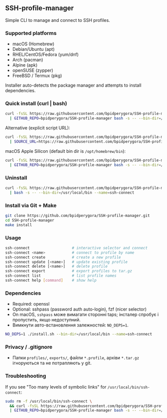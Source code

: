 ## SSH-profile-manager

Simple CLI to manage and connect to SSH profiles.

### Supported platforms

- macOS (Homebrew)
- Debian/Ubuntu (apt)
- RHEL/CentOS/Fedora (yum/dnf)
- Arch (pacman)
- Alpine (apk)
- openSUSE (zypper)
- FreeBSD / Termux (pkg)

Installer auto-detects the package manager and attempts to install dependencies.

### Quick install (curl | bash)

```bash
curl -fsSL https://raw.githubusercontent.com/bpidperygora/SSH-profile-manager/main/install.sh \
  | GITHUB_REPO=bpidperygora/SSH-profile-manager bash -s -- --bin-dir=/usr/local/bin --name=ssh-connect
```

Alternative (explicit script URL):

```bash
curl -fsSL https://raw.githubusercontent.com/bpidperygora/SSH-profile-manager/main/install.sh \
  | SOURCE_URL=https://raw.githubusercontent.com/bpidperygora/SSH-profile-manager/main/ssh-connect bash -s -- --bin-dir=/usr/local/bin --name=ssh-connect
```

macOS Apple Silicon (default bin dir is `/opt/homebrew/bin`):

```bash
curl -fsSL https://raw.githubusercontent.com/bpidperygora/SSH-profile-manager/main/install.sh \
  | GITHUB_REPO=bpidperygora/SSH-profile-manager bash -s -- --bin-dir=/opt/homebrew/bin --name=ssh-connect
```

### Uninstall

```bash
curl -fsSL https://raw.githubusercontent.com/bpidperygora/SSH-profile-manager/main/uninstall.sh \
  | bash -s -- --bin-dir=/usr/local/bin --name=ssh-connect
```

### Install via Git + Make

```bash
git clone https://github.com/bpidperygora/SSH-profile-manager.git
cd SSH-profile-manager
make install
```

### Usage

```bash
ssh-connect                   # interactive selector and connect
ssh-connect <name>            # connect to profile by name
ssh-connect create            # create a new profile
ssh-connect update [<name>]   # update existing profile
ssh-connect delete [<name>]   # delete profile
ssh-connect export            # export profiles to tar.gz
ssh-connect list              # list profile names
ssh-connect help [command]    # show help
```

### Dependencies

- Required: openssl
- Optional: sshpass (password auth auto-login), fzf (nicer selector)
- On macOS, `sshpass` може вимагати сторонні taps; інсталер спробує і пропустить, якщо недоступний.
- Вимкнути авто-встановлення залежностей: `NO_DEPS=1`.

```bash
NO_DEPS=1 ./install.sh --bin-dir=/usr/local/bin --name=ssh-connect
```

### Privacy / .gitignore

- Папки `profiles/`, `exports/`, файли `*.profile`, архіви `*.tar.gz` ігноруються та не потрапляють у git.

### Troubleshooting

If you see "Too many levels of symbolic links" for `/usr/local/bin/ssh-connect`:

```bash
sudo rm -f /usr/local/bin/ssh-connect \
  && curl -fsSL https://raw.githubusercontent.com/bpidperygora/SSH-profile-manager/main/install.sh \
  | GITHUB_REPO=bpidperygora/SSH-profile-manager bash -s -- --bin-dir=/usr/local/bin --name=ssh-connect
```


